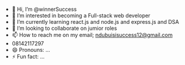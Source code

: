 - 👋 Hi, I’m @winnerSuccess
- 👀 I’m interested in becoming a Full-stack web developer
- 🌱 I’m currently learning react.js and node.js and express.js and DSA
- 💞️ I’m looking to collaborate on jumior roles
- 📫 How to reach me on my email; ndubuisisuccess12@gmail.com
- 08142117297
- 😄 Pronouns: ...
- ⚡ Fun fact: ...

<!---
winner959/winner959 is a ✨ special ✨ repository because its `README.md` (this file) appears on your GitHub profile.
You can click the Preview link to take a look at your changes.
--->
